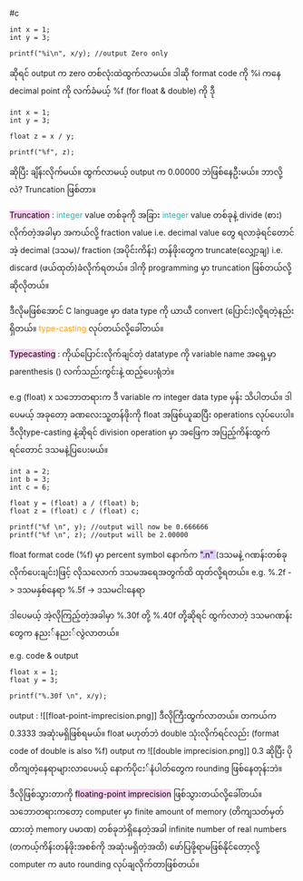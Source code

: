 #c
```
int x = 1;
int y = 3;

printf("%i\n", x/y); //output Zero only

```

ဆိုရင် output က zero တစ်လုံးထဲထွက်လာမယ်။ 
ဒါဆို format code ကို %i ကနေ decimal point ကို လက်ခံမယ့် %f (for float & double) ကို ဒီု

```
int x = 1;
int y = 3;

float z = x / y;

printf("%f", z);

```
ဆိုပြီး ချိန်းလိုက်မယ်။
ထွက်လာမယ့် output က 0.00000 ဘဲဖြစ်နေဦးမယ်။ ဘာလို့လဲ? Truncation ဖြစ်တာ။

<mark style="background: #FFB8EBA6;">Truncation</mark> : <span style="color:rgb(32, 178, 179)">integer</span> value တစ်ခုကို အခြား <span style="color:rgb(32, 178, 179)">integer</span> value တစ်ခုနဲ့ divide (စား) လိုက်တဲ့အခါမှာ အကယ်လို့ fraction value i.e. decimal value တွေ ရလာခဲ့ရင်တောင် အဲ့ decimal (ဒသမ)/ fraction (အပိုင်းကိန်း) တန်ဖိုးတွေက truncate(လျှော့ချ) i.e. discard (ဖယ်ထုတ်)ခံလိုက်ရတယ်။ ဒါကို programming မှာ truncation ဖြစ်တယ်လို့ဆိုလိုတယ်။

ဒီလိုမဖြစ်အောင် C language မှာ data type ကို ယာယီ ‌convert (ပြောင်း)လို့ရတဲ့နည်းရှိတယ်။ <span style="color:rgb(255, 155, 0)">type-casting</span> လုပ်တယ်လို့ခေါ်တယ်။ 

<mark style="background: #FFB8EBA6;">Typecasting</mark> : ကိုယ်ပြောင်းလိုက်ချင်တဲ့ datatype ကို variable name အရှေ့မှာ parenthesis () လက်သည်းကွင်းနဲ့ ထည့်ပေးရုံဘဲ။

e.g (float) x
သဘောတရားက ဒီ variable က integer data type မှန်း သိပါတယ်။ ဒါပေမယ့် အခုတော့ ခဏလေးသူ့တန်ဖိုးကို float အဖြစ်ယူဆပြီး operations လုပ်ပေးပါ။ ဒီလိုtype-casting နဲ့ဆိုရင် division operation မှာ အဖြေက အပြည့်ကိန်းထွက်ရင်တောင် ဒသမနဲ့ပြပေးမယ်။

```
int a = 2;
int b = 3;
int c = 6;

float y = (float) a / (float) b;
float z = (float) c / (float) c;

printf("%f \n", y); //output will now be 0.666666
printf("%f \n", z); //output will be 2.00000
```

float format code (%f) မှာ percent symbol နောက်က <mark style="background: #D2B3FFA6;">".n" </mark>(ဒသမနဲ့ ဂဏန်းတစ်ခုလိုက်ပေးချင်း)ဖြင့် လိုသလောက် ဒသမအရေအတွက်ထိ ထုတ်လို့ရတယ်။
e.g. %.2f -> ဒသမနှစ်နေရာ
	 %.5f -> ဒသမငါးနေရာ

ဒါပေမယ့် အဲ့လိုကြည့်တဲ့အခါမှာ %.30f တို့ %.40f တို့ဆိုရင် ထွက်လာတဲ့ ဒသမဂဏန်းတွေက နညး်နညး်လွဲလာတယ်။

e.g. code & output
```
float x = 1;
float y = 3;

printf("%.30f \n", x/y);

```

output : ![[float-point-imprecision.png]]
ဒီလိုကြီးထွက်လာတယ်။ တကယ်က 0.3333 အဆုံးမရှိဖြစ်ရမယ်။
float မဟုတ်ဘဲ double သုံးလိုက်ရင်လည်း (format code of double is also %f) output က ![[double imprecision.png]]
0.3 ဆိုပြီး ပိုတိကျတဲ့နေရာများလာပေမယ့် နောက်ပိုငး်နံပါတ်တွေက rounding ဖြစ်နေတုန်းဘဲ။

ဒီလိုဖြစ်သွားတာကို <mark style="background: #FFB8EBA6;">floating-point imprecision</mark> ဖြစ်သွားတယ်လို့ခေါ်တယ်။ သဘောတရားကတော့ computer မှာ finite amount of memory (တိကျသတ်မှတ်ထားတဲ့ memory ပမာဏ) တစ်ခုဘဲရှိနေတဲ့အခါ infinite number of real numbers (တကယ့်ကိန်းတန်ဖိုးအစစ်ကို အဆုံးမရှိတဲ့အထိ) ဖော်ပြဖို့ရာမဖြစ်နိုင်တော့လို့ computer က auto rounding လုပ်ချလိုက်တာဖြစ်တယ်။